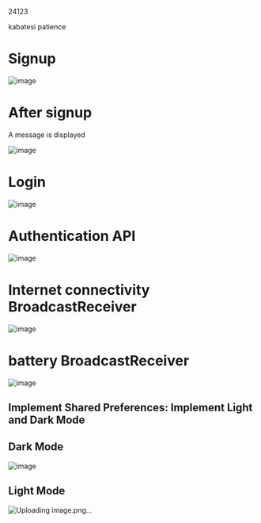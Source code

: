 24123

kabatesi patience

Signup
======

![image](https://github.com/tesii/flutter-api/assets/130172829/239e026f-0042-4dc9-873e-b46ad0619f32)


After signup
============
A message is displayed

![image](https://github.com/tesii/flutter-api/assets/130172829/705f2a9d-b769-4d4e-8166-727760589e62)


Login
=====

![image](https://github.com/tesii/flutter-api/assets/130172829/0a88d10d-6da5-4e9d-8504-24d755a921f8)


Authentication API
===================

![image](https://github.com/tesii/flutter-api/assets/130172829/d5d87264-539a-492c-a274-053630cf996e)

 Internet connectivity BroadcastReceiver
 =======================================
 
![image](https://github.com/tesii/flutter-api/assets/130172829/ec709f0b-babb-40bd-9c49-b31fe041dd14)

 battery BroadcastReceiver
 ========================
 
![image](https://github.com/tesii/flutter-api/assets/130172829/6656a67e-e63a-486f-8948-5694fd088668)

Implement Shared Preferences: Implement Light and Dark Mode
------------------------------------------------------------

 Dark Mode
 ---------

![image](https://github.com/user-attachments/assets/a4ec405f-4a62-458b-8e61-f905fb06539a)


Light Mode
----------


![Uploading image.png…]()







